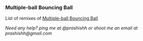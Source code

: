 ### Multiple-ball Bouncing Ball

List of remixes of [Multiple-ball Bouncing Ball][multiple]

_Need any help? ping me at @prashishh or shoot me an email at prashishh@gmail.com_

[multiple]: https://github.com/prashishh/bouncing-ball-html5/tree/master/Bouncing%20Ball/multiple-balls
